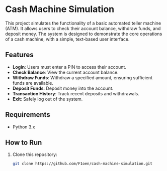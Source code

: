 # Cash Machine Simulation

This project simulates the functionality of a basic automated teller machine (ATM). It allows users to check their account balance, withdraw funds, and deposit money. The system is designed to demonstrate the core operations of a cash machine, with a simple, text-based user interface.

## Features

- **Login**: Users must enter a PIN to access their account.
- **Check Balance**: View the current account balance.
- **Withdraw Funds**: Withdraw a specified amount, ensuring sufficient funds are available.
- **Deposit Funds**: Deposit money into the account.
- **Transaction History**: Track recent deposits and withdrawals.
- **Exit**: Safely log out of the system.

## Requirements

- Python 3.x

## How to Run

1. Clone this repository:
   ```bash
   git clone https://github.com/F1oen/cash-machine-simulation.git
